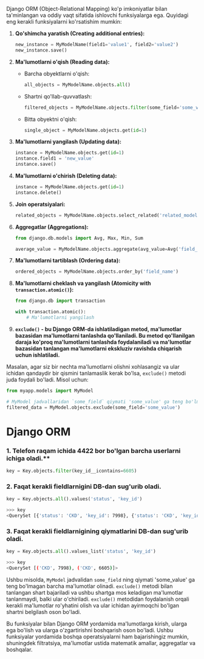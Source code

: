 Django ORM (Object-Relational Mapping) ko'p imkoniyatlar bilan ta'minlangan va oddiy vaqt sifatida ishlovchi funksiyalarga ega. Quyidagi eng kerakli funksiyalarni ko'rsatishim mumkin:

1. **Qo'shimcha yaratish (Creating additional entries):**
   ```python
   new_instance = MyModelName(field1='value1', field2='value2')
   new_instance.save()
   ```

2. **Ma'lumotlarni o'qish (Reading data):**
   - Barcha obyektlarni o'qish:
     ```python
     all_objects = MyModelName.objects.all()
     ```
   - Shartni qo'llab-quvvatlash:
     ```python
     filtered_objects = MyModelName.objects.filter(some_field='some_value')
     ```
   - Bitta obyektni o'qish:
     ```python
     single_object = MyModelName.objects.get(id=1)
     ```

3. **Ma'lumotlarni yangilash (Updating data):**
   ```python
   instance = MyModelName.objects.get(id=1)
   instance.field1 = 'new_value'
   instance.save()
   ```

4. **Ma'lumotlarni o'chirish (Deleting data):**
   ```python
   instance = MyModelName.objects.get(id=1)
   instance.delete()
   ```

5. **Join operatsiyalari:**
   ```python
   related_objects = MyModelName.objects.select_related('related_model')
   ```

6. **Aggregatlar (Aggregations):**
   ```python
   from django.db.models import Avg, Max, Min, Sum

   average_value = MyModelName.objects.aggregate(avg_value=Avg('field_name'))
   ```

7. **Ma'lumotlarni tartiblash (Ordering data):**
   ```python
   ordered_objects = MyModelName.objects.order_by('field_name')
   ```

8. **Ma'lumotlarni cheklash va yangilash (Atomicity with `transaction.atomic()`):**
   ```python
   from django.db import transaction

   with transaction.atomic():
       # Ma'lumotlarni yangilash
   ```
9. **`exclude()` - bu Django ORM-da ishlatiladigan metod, ma'lumotlar bazasidan ma'lumotlarni tanlashda qo'llaniladi. Bu metod qo'llanilgan daraja ko'proq ma'lumotlarni tanlashda foydalaniladi va ma'lumotlar bazasidan tanlangan ma'lumotlarni ekskluziv ravishda chiqarish uchun ishlatiladi.**

Masalan, agar siz bir nechta ma'lumotlarni olishni xohlasangiz va ular ichidan qandaydir bir qismini tanlamaslik kerak bo'lsa, `exclude()` metodi juda foydali bo'ladi. Misol uchun:

```python
from myapp.models import MyModel

# MyModel jadvallaridan `some_field` qiymati 'some_value' ga teng bo'lmagan barcha ma'lumotlarni olish
filtered_data = MyModel.objects.exclude(some_field='some_value')
```


# 
# Django ORM
###  1. Telefon raqam ichida 4422 bor bo'lgan barcha userlarni ichiga oladi.**
```python
key = Key.objects.filter(key_id__icontains=6605)
```
###  2. Faqat kerakli fieldlarnigini DB-dan sug'urib oladi.
```python
key = Key.objects.all().values('status', 'key_id') 
```
```bash
>>> key
<QuerySet [{'status': 'CKD', 'key_id': 7998}, {'status': 'CKD', 'key_id': 6605}]>
```
### 3. Faqat kerakli fieldlarnigining qiymatlarini DB-dan sug'urib oladi.
```python
key = Key.objects.all().values_list('status', 'key_id') 
```
```bash
>>> key
<QuerySet [('CKD', 7998), ('CKD', 6605)]>
```



Ushbu misolda, `MyModel` jadvalidan `some_field` ning qiymati 'some_value' ga teng bo'lmagan barcha ma'lumotlar olinadi. `exclude()` metodi bilan tanlangan shart bajariladi va ushbu shartga mos keladigan ma'lumotlar tanlanmaydi, balki ular o'chiriladi. `exclude()` metodidan foydalanish orqali kerakli ma'lumotlar ro'yhatini olish va ular ichidan ayirmoqchi bo'lgan shartni belgilash oson bo'ladi.

Bu funksiyalar bilan Django ORM yordamida ma'lumotlarga kirish, ularga ega bo'lish va ularga o'zgartirishni boshqarish oson bo'ladi. Ushbu funksiyalar yordamida boshqa operatsiyalarni ham bajarishingiz mumkin, shuningdek filtratsiya, ma'lumotlar ustida matematik amallar, aggregatlar va boshqalar.

